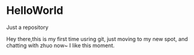 # HelloWorld
Just a repository

Hey there,this is my first time usring git, just moving to my new spot, and chatting with zhuo now~
I like this moment.
